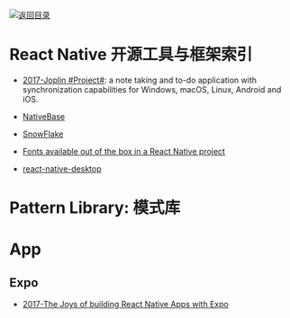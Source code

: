 [![返回目录](https://parg.co/UGo)](https://parg.co/b4z) 


# React Native 开源工具与框架索引

* [2017-Joplin #Project#](https://github.com/laurent22/joplin): a note taking and to-do application with synchronization capabilities for Windows, macOS, Linux, Android and iOS.

* [NativeBase](http://nativebase.io/docs/v0.2.0/getting-started)

* [SnowFlake](https://github.com/bartonhammond/snowflake)

* [Fonts available out of the box in a React Native project](https://github.com/dabit3/react-native-fonts)

* [react-native-desktop](https://github.com/ptmt/react-native-desktop)

# Pattern Library: 模式库

# App

## Expo

* [2017-The Joys of building React Native Apps with Expo](http://t.cn/RHuAZzN)

